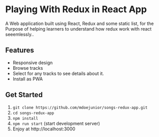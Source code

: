 # Playing With Redux in React App

A Web application built using React, Redux and some static list,  for the Purpose of helping learners to understand how redux work with react seeemlessly..
## Features

- Responsive design
- Browse tracks
- Select for any tracks to see details about it.
- Install as PWA

## Get Started

1. `git clone https://github.com/mdoejunior/songs-redux-app.git`
2. `cd songs-redux-app`
3. `npm install`
4. `npm run start` (start development server)
5. Enjoy at http://localhost:3000